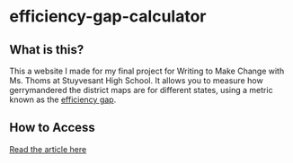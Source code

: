 # efficiency-gap-calculator

## What is this?

This a website I made for my final project for Writing to Make Change with Ms. Thoms at Stuyvesant High School. It allows you to measure how gerrymandered the district maps are for different states, using a metric known as the [efficiency gap](https://en.wikipedia.org/wiki/Efficiency_gap).

## How to Access

[Read the article here](https://medium.com/@gthompson30/how-to-end-gerrymandering-the-efficiency-gap-1b788b19cf23)

